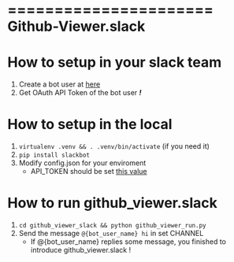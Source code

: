======================
Github-Viewer.slack
======================

# How to setup in your slack team
1. Create a bot user at [here](https://api.slack.com/apps?new_app=1)
2. Get OAuth API Token of the bot user <a name="api_token">***!***</a>

# How to setup in the local
1. `virtualenv .venv && . .venv/bin/activate` (if you need it)
2. `pip install slackbot`
3. Modify config.json for your enviroment
    - API\_TOKEN should be set [this value](#api_token)

# How to run github\_viewer.slack
1. `cd github_viewer_slack && python github_viewer_run.py`
2. Send the message `@{bot_user_name} hi` in set CHANNEL
    - If @{bot\_user\_name} replies some message, you finished to introduce github\_viewer.slack !
